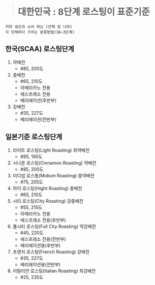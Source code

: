 > # 대한민국 : 8단계 로스팅이 표준기준

    커피 생산과 소비 하는 (단체 및 나라)
    각 단체마다 가지는 분류방법(16~3단계) 

## 한국(SCAA) 로스팅단계
1. 약배전 
    - #85, 200도
2. 중배전
    - #65, 210도
    - 아메리카노 전용
    - 에스프레소 전용
    - 베리에이션(후반부)
3. 강배전
    - #35, 227도
    - 베리에이션(전반부)

## 일본기준 로스팅단계
1. 라이트 로스팅(Light Roasting) 최약배전
    - #95, 195도
2. 시나몬 로스팅(Cinnamon Roasting) 약배전
    - #85, 200도
3. 미디엄 로스틍(Midium Roasting) 중약배전
    - #75, 205도
4. 하이 로스팅(Hight Roasting) 중배전
    - #65, 210도
5. 시티 로스팅(City Roasting) 강중배전
    - #55, 215도
    - 아메리카노 전용
    - 에스프레소 전용(후반부)
6. 풀시티 로스팅(Full City Roasting) 약강배전
    - #45, 220도
    - 에스프레소 전용(전반부)
    - 베리에이션용(후반부)
7. 프렌치 로스팅(French Roasting) 강배전
    - #35, 227도
    - 베리에이션용(전반부)
8. 이탈리안 로스팅(Italian Roasting) 최강배전
    - #25, 235도
